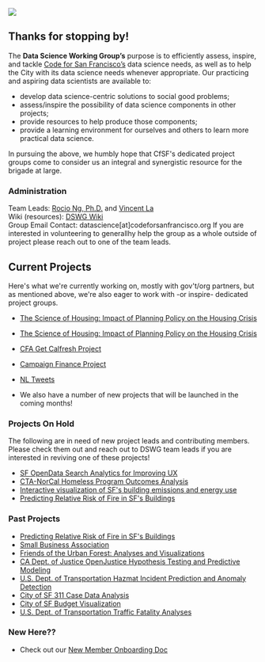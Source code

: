 ![](datascience-wg_header.jpg)

## Thanks for stopping by!

The **Data Science Working Group’s** purpose is to efficiently assess, inspire, and tackle [Code for San Francisco’s](http://www.codeforsanfrancisco.org) data science needs, as well as to help the City with its data science needs whenever appropriate. Our practicing and aspiring data scientists are available to:  

+ develop data science-centric solutions to social good problems;
+ assess/inspire the possibility of data science components in other projects;
+ provide resources to help produce those components;
+ provide a learning environment for ourselves and others to learn more practical data science.

In pursuing the above, we humbly hope that CfSF's dedicated project groups come to consider us an integral and synergistic resource for the brigade at large.

### Administration

Team Leads: [Rocio Ng, Ph.D.](https://goo.gl/WxCdSt) and [Vincent La](https://www.linkedin.com/in/vincentla/)  
Wiki (resources): [DSWG Wiki](https://github.com/sfbrigade/data-science-wg/wiki)   
Group Email Contact: datascience[at]codeforsanfrancisco.org
If you are interested in volunteering to generallhy help the group as a whole outside of project please reach out to one of the team leads.

## Current Projects

Here's what we're currently working on, mostly with gov't/org partners, but as mentioned above, we're also eager to work with -or inspire- dedicated project groups.

+ [The Science of Housing: Impact of Planning Policy on the Housing Crisis](https://github.com/sfbrigade/datasci-housing-pipeline)
+ [The Science of Housing: Impact of Planning Policy on the Housing Crisis](https://github.com/sfbrigade/datasci-housing-pipeline)
+ [CFA Get Calfresh Project](https://github.com/sfbrigade/datasci-cfa-calfresh)
+ [Campaign Finance Project](https://github.com/sfbrigade/datasci-congressional-data)
+ [NL Tweets](https://github.com/sfbrigade/nltweets)

+ We also have a number of new projects that will be launched in the coming months!

### Projects On Hold

The following are in need of new project leads and contributing members.  Please check them out and reach out to DSWG team leads if you are interested in reviving one of these projects!

+ [SF OpenData Search Analytics for Improving UX](https://github.com/sfbrigade/datasci-open-data-search)
+ [CTA-NorCal Homeless Program Outcomes Analysis](https://github.com/sfbrigade/datasci-sf-homeless-project)
+ [Interactive visualization of SF's building emissions and energy use](https://github.com/sfbrigade/datasci-SF-Environment-Benchmark)
+ [Predicting Relative Risk of Fire in SF's Buildings](https://github.com/sfbrigade/datasci-firerisk/)

### Past Projects
+ [Predicting Relative Risk of Fire in SF's Buildings](https://github.com/sfbrigade/datasci-firerisk/)
+ [Small Business Association](https://github.com/sfbrigade/datasci-sba) 
+ [Friends of the Urban Forest: Analyses and Visualizations](https://github.com/sfbrigade/datasci-urban-forest)
+ [CA Dept. of Justice OpenJustice Hypothesis Testing and Predictive Modeling](https://github.com/sfbrigade/CA_DOJ_OpenJustice)
+ [U.S. Dept. of Transportation Hazmat Incident Prediction and Anomaly Detection](https://github.com/bayeshack2016/cfsf-datasci_dot-hazmat)
+ [City of SF 311 Case Data Analysis](https://github.com/sfbrigade/data-science-wg/tree/master/projects-in-this-repo/SF_311_Data-Analysis)
+ [City of SF Budget Visualization](https://github.com/sameerank/sf-budget-visualization)
+ [U.S. Dept. of Transportation Traffic Fatality Analyses](https://github.com/sfbrigade/datasci-dot-fars)  

### New Here??
+ Check out our [New Member Onboarding Doc](https://docs.google.com/document/d/1lOkMj_doC9ra9XhrSkpJQ4b06SHvpYdzdBAlUz_xBNg/edit?usp=sharing)
